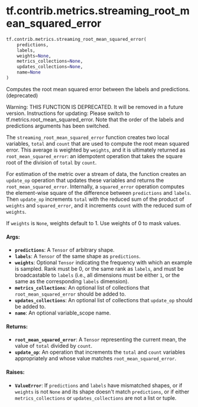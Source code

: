 <div itemscope itemtype="http://developers.google.com/ReferenceObject">
<meta itemprop="name" content="tf.contrib.metrics.streaming_root_mean_squared_error" />
<meta itemprop="path" content="Stable" />
</div>

# tf.contrib.metrics.streaming_root_mean_squared_error

``` python
tf.contrib.metrics.streaming_root_mean_squared_error(
    predictions,
    labels,
    weights=None,
    metrics_collections=None,
    updates_collections=None,
    name=None
)
```

Computes the root mean squared error between the labels and predictions. (deprecated)

Warning: THIS FUNCTION IS DEPRECATED. It will be removed in a future version.
Instructions for updating:
Please switch to tf.metrics.root_mean_squared_error. Note that the order of the labels and predictions arguments has been switched.

The `streaming_root_mean_squared_error` function creates two local variables,
`total` and `count` that are used to compute the root mean squared error.
This average is weighted by `weights`, and it is ultimately returned as
`root_mean_squared_error`: an idempotent operation that takes the square root
of the division of `total` by `count`.

For estimation of the metric over a stream of data, the function creates an
`update_op` operation that updates these variables and returns the
`root_mean_squared_error`. Internally, a `squared_error` operation computes
the element-wise square of the difference between `predictions` and `labels`.
Then `update_op` increments `total` with the reduced sum of the product of
`weights` and `squared_error`, and it increments `count` with the reduced sum
of `weights`.

If `weights` is `None`, weights default to 1. Use weights of 0 to mask values.

#### Args:

* <b>`predictions`</b>: A `Tensor` of arbitrary shape.
* <b>`labels`</b>: A `Tensor` of the same shape as `predictions`.
* <b>`weights`</b>: Optional `Tensor` indicating the frequency with which an example is
    sampled. Rank must be 0, or the same rank as `labels`, and must be
    broadcastable to `labels` (i.e., all dimensions must be either `1`, or the
    same as the corresponding `labels` dimension).
* <b>`metrics_collections`</b>: An optional list of collections that
    `root_mean_squared_error` should be added to.
* <b>`updates_collections`</b>: An optional list of collections that `update_op` should
    be added to.
* <b>`name`</b>: An optional variable_scope name.


#### Returns:

* <b>`root_mean_squared_error`</b>: A `Tensor` representing the current mean, the value
    of `total` divided by `count`.
* <b>`update_op`</b>: An operation that increments the `total` and `count` variables
    appropriately and whose value matches `root_mean_squared_error`.


#### Raises:

* <b>`ValueError`</b>: If `predictions` and `labels` have mismatched shapes, or if
    `weights` is not `None` and its shape doesn't match `predictions`, or if
    either `metrics_collections` or `updates_collections` are not a list or
    tuple.